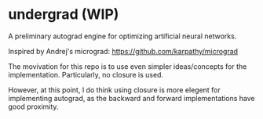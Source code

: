# undergrad (WIP)
A preliminary autograd engine for optimizing artificial neural networks.

Inspired by Andrej's micrograd: https://github.com/karpathy/micrograd

The movivation for this repo is to use even simpler ideas/concepts for the implementation. Particularly, no closure is used. 

However, at this point, I do think using closure is more elegent for implementing autograd, as the backward and forward implementations have good proximity.
